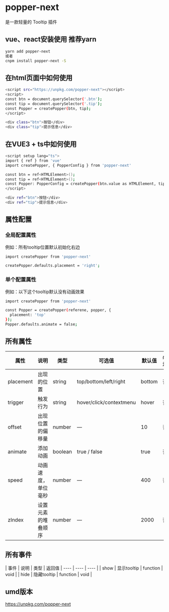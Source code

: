 # popper-next
是一款轻量的 Tooltip 插件

## vue、react安装使用 推荐yarn
``` bash
yarn add popper-next
或者
cnpm install popper-next -S
```  


## 在html页面中如何使用
``` bash
<script src="https://unpkg.com/popper-next"></script>
<script>
const btn = document.querySelector('.btn');
const tip = document.querySelector('.tip');
const Popper = createPopper(btn, tip);
</script>

<div class="btn">按钮</div>
<div class="tip">提示信息</div>
```  


## 在VUE3 + ts中如何使用
``` bash
<script setup lang="ts">
import { ref } from 'vue'
import createPopper, { PopperConfig } from 'popper-next'

const btn = ref<HTMLElement>();
const tip = ref<HTMLElement>();
const Popper: PopperConfig = createPopper(btn.value as HTMLElement, tip.value as HTMLElement);
</script>

<div ref="btn">按钮</div>
<div ref="tip">提示信息</div>
```

## 属性配置
### 全局配置属性
例如：所有tooltip位置默认初始化右边
``` bash
import createPopper from 'popper-next'

createPopper.defaults.placement = 'right';
```  

### 单个配置属性
例如：以下这个tooltip默认没有动画效果
``` bash
import createPopper from 'popper-next'

const Popper = createPopper(referene, popper, {
  placement: 'top'
});
Popper.defaults.animate = false;
```  

## 所有属性

| 属性 | 说明 | 类型 | 可选值 | 默认值 | 必填 |
| ---- | ---- | ---- | ---- | ---- | ---- |
| placement | 出现的位置 | string | top/bottom/left/right | bottom | 否 |
| trigger | 触发行为 | string | hover/click/contextmenu | hover | 否 |
| offset | 出现位置的偏移量 | number | — | 10 | 否 |
| animate | 添加动画 | boolean | true / false | true | 否 |
| speed | 动画速度，单位毫秒 | number | — | 400 | 否 |
| zIndex | 设置元素的堆叠顺序 | number | — | 2000 | 否 |  

## 所有事件

| 事件 | 说明 | 类型 | 返回值
| ---- | ---- | ---- |
| show | 显示tooltip | function | void |
| hide | 隐藏tooltip | function | void |

## umd版本

https://unpkg.com/popper-next  